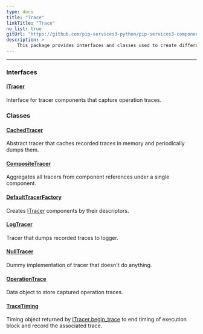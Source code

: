 ```yaml
---
type: docs
title: "Trace"
linkTitle: "Trace"
no_list: true
gitUrl: "https://github.com/pip-services3-python/pip-services3-components-python"
description: >
    This package provides interfaces and classes used to create different types of tracers. 
---
```

---

<div class="module-body"> 

### Interfaces

#### [ITracer](itracer)
Interface for tracer components that capture operation traces.

### Classes

#### [CachedTracer](cached_tracer)
Abstract tracer that caches recorded traces in memory and periodically dumps them.

#### [CompositeTracer](composite_tracer)
Aggregates all tracers from component references under a single component.

#### [DefaultTracerFactory](default_tracer_factory)
Creates [ITracer](itracer) components by their descriptors.

#### [LogTracer](log_tracer)
Tracer that dumps recorded traces to logger.

#### [NullTracer](null_tracer)
Dummy implementation of tracer that doesn't do anything.

#### [OperationTrace](operation_trace)
Data object to store captured operation traces.

#### [TraceTiming](trace_timing)
Timing object returned by [ITracer.begin_trace](itracer/#begin_trace) to end timing
of execution block and record the associated trace.


</div>
